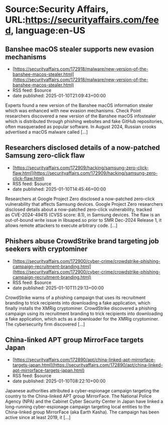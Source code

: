 # Source:Security Affairs, URL:https://securityaffairs.com/feed, language:en-US

## Banshee macOS stealer supports new evasion mechanisms
 - [https://securityaffairs.com/172918/malware/new-version-of-the-banshee-macos-stealer.html](https://securityaffairs.com/172918/malware/new-version-of-the-banshee-macos-stealer.html)
 - RSS feed: $source
 - date published: 2025-01-10T21:09:43+00:00

Experts found a new version of the Banshee macOS information stealer which was enhanced with new evasion mechanisms. Check Point researchers discovered a new version of the Banshee macOS infostealer which is distributed through phishing websites and fake GitHub repositories, often masqueraded as popular software. In August 2024, Russian crooks advertised a macOS malware called [&#8230;]

## Researchers disclosed details of a now-patched Samsung zero-click flaw
 - [https://securityaffairs.com/172909/hacking/samsung-zero-click-flaw.html](https://securityaffairs.com/172909/hacking/samsung-zero-click-flaw.html)
 - RSS feed: $source
 - date published: 2025-01-10T14:45:46+00:00

Researchers at Google Project Zero disclosed a now-patched zero-click vulnerability that affects Samsung devices. Google Project Zero researchers disclosed details about a now-patched zero-click vulnerability, tracked as CVE-2024-49415 (CVSS score: 8.1), in Samsung devices. The flaw is an out-of-bound write issue in libsaped.so prior to SMR Dec-2024 Release 1, it allows remote attackers to execute arbitrary code. [&#8230;]

## Phishers abuse CrowdStrike brand targeting job seekers with cryptominer
 - [https://securityaffairs.com/172900/cyber-crime/crowdstrike-phishing-campaign-recruitment-branding.html](https://securityaffairs.com/172900/cyber-crime/crowdstrike-phishing-campaign-recruitment-branding.html)
 - RSS feed: $source
 - date published: 2025-01-10T11:29:13+00:00

CrowdStrike warns of a phishing campaign that uses its recruitment branding to trick recipients into downloading a fake application, which finally installs the XMRig cryptominer. CrowdStrike discovered a phishing campaign using its recruitment branding to trick recipients into downloading a fake application, which acts as a downloader for the XMRig cryptominer. The cybersecurity firm discovered [&#8230;]

## China-linked APT group MirrorFace targets Japan
 - [https://securityaffairs.com/172890/apt/china-linked-apt-mirrorface-targets-japan.html](https://securityaffairs.com/172890/apt/china-linked-apt-mirrorface-targets-japan.html)
 - RSS feed: $source
 - date published: 2025-01-10T08:22:10+00:00

Japanese authorities attributed a cyber-espionage campaign targeting the country to the China-linked APT group MirrorFace. The National Police Agency (NPA) and the Cabinet Cyber Security Center in Japan have linked a long-running cyber-espionage campaign targeting local entities to the China-linked group MirrorFace (aka Earth Kasha). The campaign has been active since at least 2019, it [&#8230;]

